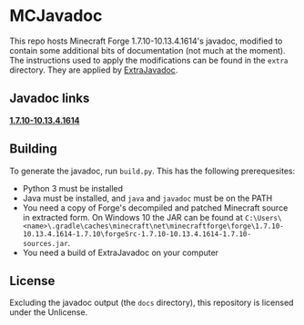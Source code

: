 # MCJavadoc

This repo hosts Minecraft Forge 1.7.10-10.13.4.1614's javadoc, modified to contain some additional bits of documentation (not much at the moment). The instructions used to apply the modifications can be found in the `extra` directory. They are applied by [ExtraJavadoc](https://github.com/makamys/ExtraJavadoc).

## Javadoc links

[**1.7.10-10.13.4.1614**](https://makamys.github.io/MCJavadoc/forge-1.7.10-10.13.4.1614/)

## Building

To generate the javadoc, run `build.py`. This has the following prerequesites:
* Python 3 must be installed
* Java must be installed, and `java` and `javadoc` must be on the PATH
* You need a copy of Forge's decompiled and patched Minecraft source in extracted form. On Windows 10 the JAR can be found at `C:\Users\<name>\.gradle\caches\minecraft\net\minecraftforge\forge\1.7.10-10.13.4.1614-1.7.10\forgeSrc-1.7.10-10.13.4.1614-1.7.10-sources.jar`.
* You need a build of ExtraJavadoc on your computer

## License
Excluding the javadoc output (the `docs` directory), this repository is licensed under the Unlicense.
